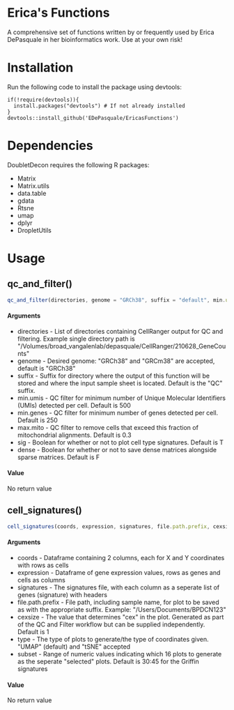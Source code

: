 # Erica's Functions #

A comprehensive set of functions written by or frequently used by Erica DePasquale in her bioinformatics work. Use at your own risk!

# Installation #

Run the following code to install the package using devtools:

```
if(!require(devtools)){
  install.packages("devtools") # If not already installed
}
devtools::install_github('EDePasquale/EricasFunctions')
```

# Dependencies #
 
DoubletDecon requires the following R packages:
 
* Matrix
* Matrix.utils
* data.table
* gdata
* Rtsne
* umap
* dplyr
* DropletUtils
 
# Usage #
 
## qc_and_filter() ##
 
```javascript
qc_and_filter(directories, genome = "GRCh38", suffix = "default", min.umis=500, min.genes=250, max.mito=0.3, sig=T, dense=F)
```

#### Arguments ####

* directories - List of directories containing CellRanger output for QC and filtering. Example single directory path is "/Volumes/broad_vangalenlab/depasquale/CellRanger/210628_GeneCounts"
* genome - Desired genome: "GRCh38" and "GRCm38" are accepted, default is "GRCh38"
* suffix - Suffix for directory where the output of this function will be stored and where the input sample sheet is located. Default is the "QC" suffix.
* min.umis - QC filter for minimum number of Unique Molecular Identifiers (UMIs) detected per cell. Default is 500
* min.genes - QC filter for minimum number of genes detected per cell. Default is 250
* max.mito - QC filter to remove cells that exceed this fraction of mitochondrial alignments. Default is 0.3
* sig - Boolean for whether or not to plot cell type signatures. Default is T
* dense - Boolean for whether or not to save dense matrices alongside sparse matrices. Default is F

#### Value ####

No return value


## cell_signatures() ##

```javascript
cell_signatures(coords, expression, signatures, file.path.prefix, cexsize = 1, type = "UMAP", subset = 30:45)
```

#### Arguments ####

* coords - Dataframe containing 2 columns, each for X and Y coordinates with rows as cells
* expression - Dataframe of gene expression values, rows as genes and cells as columns
* signatures - The signatures file, with each column as a seperate list of genes (signature) with headers
* file.path.prefix - File path, including sample name, for plot to be saved as with the appropriate suffix. Example: "/Users/Documents/BPDCN123" 
* cexsize - The value that determines "cex" in the plot. Generated as part of the QC and Filter workflow but can be supplied independently. Default is 1
* type - The type of plots to generate/the type of coordinates given. "UMAP" (default) and "tSNE" accepted
* subset - Range of numeric values indicating which 16 plots to generate as the seperate "selected" plots. Default is 30:45 for the Griffin signatures

#### Value ####

No return value
